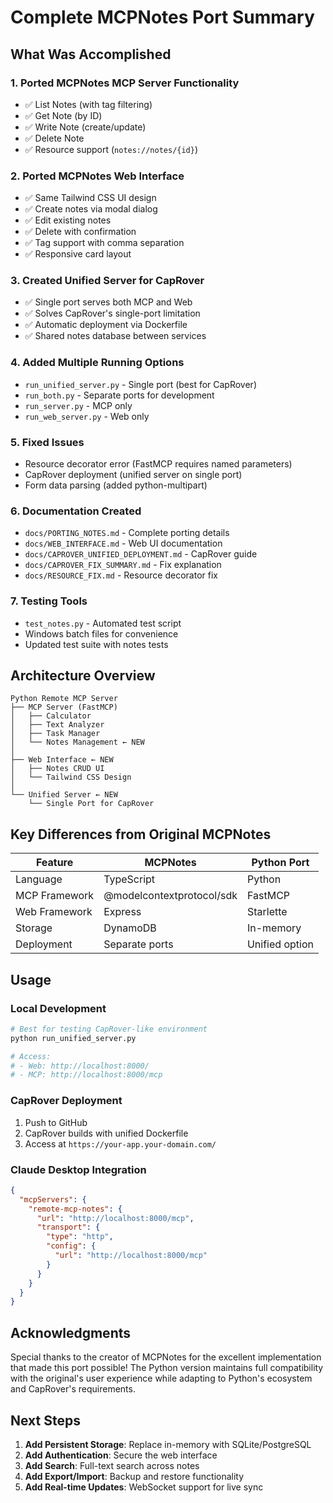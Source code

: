# Complete MCPNotes Port Summary

## What Was Accomplished

### 1. Ported MCPNotes MCP Server Functionality
- ✅ List Notes (with tag filtering)
- ✅ Get Note (by ID)
- ✅ Write Note (create/update)
- ✅ Delete Note
- ✅ Resource support (`notes://notes/{id}`)

### 2. Ported MCPNotes Web Interface
- ✅ Same Tailwind CSS UI design
- ✅ Create notes via modal dialog
- ✅ Edit existing notes
- ✅ Delete with confirmation
- ✅ Tag support with comma separation
- ✅ Responsive card layout

### 3. Created Unified Server for CapRover
- ✅ Single port serves both MCP and Web
- ✅ Solves CapRover's single-port limitation
- ✅ Automatic deployment via Dockerfile
- ✅ Shared notes database between services

### 4. Added Multiple Running Options
- `run_unified_server.py` - Single port (best for CapRover)
- `run_both.py` - Separate ports for development
- `run_server.py` - MCP only
- `run_web_server.py` - Web only

### 5. Fixed Issues
- Resource decorator error (FastMCP requires named parameters)
- CapRover deployment (unified server on single port)
- Form data parsing (added python-multipart)

### 6. Documentation Created
- `docs/PORTING_NOTES.md` - Complete porting details
- `docs/WEB_INTERFACE.md` - Web UI documentation
- `docs/CAPROVER_UNIFIED_DEPLOYMENT.md` - CapRover guide
- `docs/CAPROVER_FIX_SUMMARY.md` - Fix explanation
- `docs/RESOURCE_FIX.md` - Resource decorator fix

### 7. Testing Tools
- `test_notes.py` - Automated test script
- Windows batch files for convenience
- Updated test suite with notes tests

## Architecture Overview

```
Python Remote MCP Server
├── MCP Server (FastMCP)
│   ├── Calculator
│   ├── Text Analyzer
│   ├── Task Manager
│   └── Notes Management ← NEW
│
├── Web Interface ← NEW
│   ├── Notes CRUD UI
│   └── Tailwind CSS Design
│
└── Unified Server ← NEW
    └── Single Port for CapRover
```

## Key Differences from Original MCPNotes

| Feature | MCPNotes | Python Port |
|---------|----------|-------------|
| Language | TypeScript | Python |
| MCP Framework | @modelcontextprotocol/sdk | FastMCP |
| Web Framework | Express | Starlette |
| Storage | DynamoDB | In-memory |
| Deployment | Separate ports | Unified option |

## Usage

### Local Development
```bash
# Best for testing CapRover-like environment
python run_unified_server.py

# Access:
# - Web: http://localhost:8000/
# - MCP: http://localhost:8000/mcp
```

### CapRover Deployment
1. Push to GitHub
2. CapRover builds with unified Dockerfile
3. Access at `https://your-app.your-domain.com/`

### Claude Desktop Integration
```json
{
  "mcpServers": {
    "remote-mcp-notes": {
      "url": "http://localhost:8000/mcp",
      "transport": {
        "type": "http",
        "config": {
          "url": "http://localhost:8000/mcp"
        }
      }
    }
  }
}
```

## Acknowledgments

Special thanks to the creator of MCPNotes for the excellent implementation that made this port possible! The Python version maintains full compatibility with the original's user experience while adapting to Python's ecosystem and CapRover's requirements.

## Next Steps

1. **Add Persistent Storage**: Replace in-memory with SQLite/PostgreSQL
2. **Add Authentication**: Secure the web interface
3. **Add Search**: Full-text search across notes
4. **Add Export/Import**: Backup and restore functionality
5. **Add Real-time Updates**: WebSocket support for live sync
